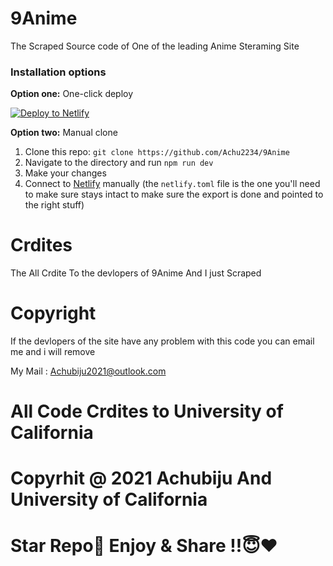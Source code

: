 # 9Anime

The Scraped Source code of One of the leading Anime Steraming Site

### Installation options

**Option one:** One-click deploy

[![Deploy to Netlify](https://www.netlify.com/img/deploy/button.svg)](https://app.netlify.com/start/deploy?repository=https://github.com/Achu2234/9Anime)

**Option two:** Manual clone

1. Clone this repo: `git clone https://github.com/Achu2234/9Anime`
2. Navigate to the directory and run `npm run dev`
3. Make your changes
4. Connect to [Netlify](https://url.netlify.com/r1j6ybSYU) manually (the `netlify.toml` file is the one you'll need to make sure stays intact to make sure the export is done and pointed to the right stuff)

# Crdites

The All Crdite To the devlopers of 9Anime And I just Scraped 

# Copyright

If the devlopers of the site have any problem with this code you can email me and i will remove 

My Mail : Achubiju2021@outlook.com

# All Code Crdites to University of California

# Copyrhit @ 2021 Achubiju And University of California

# Star Repo🌟 Enjoy & Share !!😇❤️


